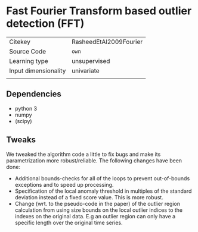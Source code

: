 # Fast Fourier Transform based outlier detection (FFT)

|||
| :--- | :--- |
| Citekey | RasheedEtAl2009Fourier |
| Source Code | `own` |
| Learning type | unsupervised |
| Input dimensionality | univariate |
|||

## Dependencies

- python 3
- numpy
- (scipy)

## Tweaks

We tweaked the algorithm code a little to fix bugs and make its parametrization more robust/reliable.
The following changes have been done:

- Additional bounds-checks for all of the loops to prevent out-of-bounds exceptions and to speed up processing.
- Specification of the local anomaly threshold in multiples of the standard deviation instead of a fixed score value.
  This is more robust.
- Change (wrt. to the pseudo-code in the paper) of the outlier region calculation from using size bounds on the local outlier indices to the indexes on the original data.
  E.g an outlier region can only have a specific length over the original time series.
